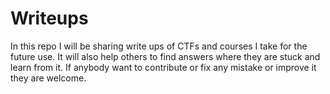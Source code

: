 # Writeups
In this repo I will be sharing write ups of CTFs and courses I take for the future use. It will also help others to find answers where they are stuck and learn from it.
If anybody want to contribute or fix any mistake or improve it they are welcome.
